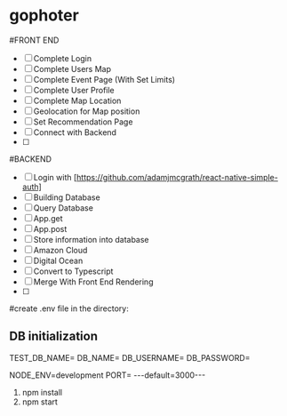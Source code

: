# gophoter

#FRONT END
- [ ] Complete Login
- [ ] Complete Users Map
- [ ] Complete Event Page (With Set Limits)
- [ ] Complete User Profile
- [ ] Complete Map Location
- [ ] Geolocation for Map position
- [ ] Set Recommendation Page
- [ ] Connect with Backend
- [ ] 
#BACKEND
- [ ] Login with [https://github.com/adamjmcgrath/react-native-simple-auth]
- [ ] Building Database
- [ ] Query Database
- [ ] App.get
- [ ] App.post
- [ ] Store information into database
- [ ] Amazon Cloud
- [ ] Digital Ocean
- [ ] Convert to Typescript
- [ ] Merge With Front End Rendering
- [ ] 

#create .env file in the directory:

## DB initialization
TEST_DB_NAME=
DB_NAME=
DB_USERNAME=
DB_PASSWORD=

NODE_ENV=development
PORT=
---default=3000---

1. npm install
2. npm start
